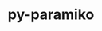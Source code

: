 ---
title: "py-paramiko"
layout: cache
categories: [package, develop]
meta: {"compilers": ["gcc@=11.4.0", "oneapi@=2024.2.1"], "num_specs": 20, "num_specs_by_stack": {"e4s": 5, "e4s-neoverse-v2": 6, "e4s-oneapi": 6, "root": 20}, "oss": ["ubuntu22.04"], "platforms": ["linux"], "stacks": ["e4s", "e4s-neoverse-v2", "e4s-oneapi", "root"], "targets": ["neoverse_v2", "x86_64_v3"], "versions": ["3.5.0"]}
spec_details: [{"compiler": "gcc@=11.4.0", "hash": "4hmkh4hscbi7tbbxzn6fdyzznovhn5ru", "os": "ubuntu22.04", "platform": "linux", "size": "-", "stacks": ["e4s", "root"], "target": "x86_64_v3", "variants": ["build_system=python_pip", "~invoke"], "versions": ["3.5.0"]}, {"compiler": "gcc@=11.4.0", "hash": "65eji6qntxhs744tr5cajbnkh2hn4gtb", "os": "ubuntu22.04", "platform": "linux", "size": "-", "stacks": ["e4s-neoverse-v2", "root"], "target": "neoverse_v2", "variants": ["build_system=python_pip", "~invoke"], "versions": ["3.5.0"]}, {"compiler": "gcc@=11.4.0", "hash": "acgtptuzzgbvnghgztlhuxqo443us7rn", "os": "ubuntu22.04", "platform": "linux", "size": "-", "stacks": ["e4s", "root"], "target": "x86_64_v3", "variants": ["build_system=python_pip", "~invoke"], "versions": ["3.5.0"]}, {"compiler": "oneapi@=2024.2.1", "hash": "at6253xeurw3fha6uyqtk5it4mu2ytxk", "os": "ubuntu22.04", "platform": "linux", "size": "-", "stacks": ["root"], "target": "x86_64_v3", "variants": ["build_system=python_pip", "~invoke"], "versions": ["3.5.0"]}, {"compiler": "gcc@=11.4.0", "hash": "bjmvuxzbevseabycrx6dvlvv7mtyiu5e", "os": "ubuntu22.04", "platform": "linux", "size": "-", "stacks": ["e4s-neoverse-v2", "root"], "target": "neoverse_v2", "variants": ["build_system=python_pip", "~invoke"], "versions": ["3.5.0"]}, {"compiler": "gcc@=11.4.0", "hash": "cjaxcktzcbhuxubdga2cx3gjaujilgo3", "os": "ubuntu22.04", "platform": "linux", "size": "-", "stacks": ["e4s-neoverse-v2", "root"], "target": "neoverse_v2", "variants": ["build_system=python_pip", "~invoke"], "versions": ["3.5.0"]}, {"compiler": "oneapi@=2024.2.1", "hash": "cqoib74ua756744ns6bh2xfus62oapmf", "os": "ubuntu22.04", "platform": "linux", "size": "-", "stacks": ["e4s-oneapi", "root"], "target": "x86_64_v3", "variants": ["build_system=python_pip", "~invoke"], "versions": ["3.5.0"]}, {"compiler": "oneapi@=2024.2.1", "hash": "evbsdwf6c4wbdy3ehzyfdmtpdrctpdpc", "os": "ubuntu22.04", "platform": "linux", "size": "-", "stacks": ["e4s-oneapi", "root"], "target": "x86_64_v3", "variants": ["build_system=python_pip", "~invoke"], "versions": ["3.5.0"]}, {"compiler": "gcc@=11.4.0", "hash": "ewcu4e4u35q74yif4ef6esgnjbtkn37h", "os": "ubuntu22.04", "platform": "linux", "size": "-", "stacks": ["e4s", "root"], "target": "x86_64_v3", "variants": ["build_system=python_pip", "~invoke"], "versions": ["3.5.0"]}, {"compiler": "gcc@=11.4.0", "hash": "exkifndnvzbygvrdveeryn7gdfdipyie", "os": "ubuntu22.04", "platform": "linux", "size": "-", "stacks": ["e4s", "root"], "target": "x86_64_v3", "variants": ["build_system=python_pip", "~invoke"], "versions": ["3.5.0"]}, {"compiler": "gcc@=11.4.0", "hash": "iaou3rcfnjwy4wituu3vfqymfa5pjrpn", "os": "ubuntu22.04", "platform": "linux", "size": "-", "stacks": ["e4s-neoverse-v2", "root"], "target": "neoverse_v2", "variants": ["build_system=python_pip", "~invoke"], "versions": ["3.5.0"]}, {"compiler": "oneapi@=2024.2.1", "hash": "iz4trjl7xkqwprpwfhlahszqfq3bhkwz", "os": "ubuntu22.04", "platform": "linux", "size": "-", "stacks": ["e4s-oneapi", "root"], "target": "x86_64_v3", "variants": ["build_system=python_pip", "~invoke"], "versions": ["3.5.0"]}, {"compiler": "oneapi@=2024.2.1", "hash": "je5vyrmhho4apfbf6pq2eawl2djfy7xn", "os": "ubuntu22.04", "platform": "linux", "size": "-", "stacks": ["e4s-oneapi", "root"], "target": "x86_64_v3", "variants": ["build_system=python_pip", "~invoke"], "versions": ["3.5.0"]}, {"compiler": "gcc@=11.4.0", "hash": "jxva4wnnt62ld3imcezgz3xd62o5izav", "os": "ubuntu22.04", "platform": "linux", "size": "-", "stacks": ["root"], "target": "neoverse_v2", "variants": ["build_system=python_pip", "~invoke"], "versions": ["3.5.0"]}, {"compiler": "oneapi@=2024.2.1", "hash": "k45jfzu3zsbymi4ze6bp34ytpqmzdrsz", "os": "ubuntu22.04", "platform": "linux", "size": "-", "stacks": ["e4s-oneapi", "root"], "target": "x86_64_v3", "variants": ["build_system=python_pip", "~invoke"], "versions": ["3.5.0"]}, {"compiler": "gcc@=11.4.0", "hash": "pvyumqt3ga4lab7kvkhayuzuzsnpmlc2", "os": "ubuntu22.04", "platform": "linux", "size": "-", "stacks": ["e4s-neoverse-v2", "root"], "target": "neoverse_v2", "variants": ["build_system=python_pip", "~invoke"], "versions": ["3.5.0"]}, {"compiler": "oneapi@=2024.2.1", "hash": "uoghqjrs2uv63fkdjxwugxeqfog3h2d2", "os": "ubuntu22.04", "platform": "linux", "size": "-", "stacks": ["e4s-oneapi", "root"], "target": "x86_64_v3", "variants": ["build_system=python_pip", "~invoke"], "versions": ["3.5.0"]}, {"compiler": "gcc@=11.4.0", "hash": "wzslkagmp7wkwbs3qegoiakrzzr35s4h", "os": "ubuntu22.04", "platform": "linux", "size": "-", "stacks": ["e4s-neoverse-v2", "root"], "target": "neoverse_v2", "variants": ["build_system=python_pip", "~invoke"], "versions": ["3.5.0"]}, {"compiler": "gcc@=11.4.0", "hash": "y63owb6achzirdqzl3mxnrlxwdbyz4n6", "os": "ubuntu22.04", "platform": "linux", "size": "-", "stacks": ["root"], "target": "x86_64_v3", "variants": ["build_system=python_pip", "~invoke"], "versions": ["3.5.0"]}, {"compiler": "gcc@=11.4.0", "hash": "ylssy77xjhkkopyp2jfonzaslxx2cvvf", "os": "ubuntu22.04", "platform": "linux", "size": "-", "stacks": ["e4s", "root"], "target": "x86_64_v3", "variants": ["build_system=python_pip", "~invoke"], "versions": ["3.5.0"]}]
---
